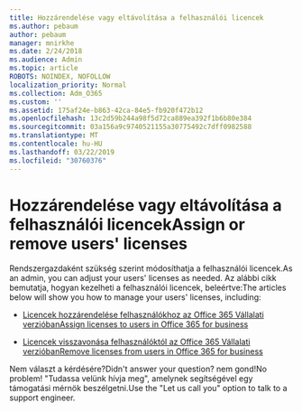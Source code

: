 ```yaml
---
title: Hozzárendelése vagy eltávolítása a felhasználói licencek
ms.author: pebaum
author: pebaum
manager: mnirkhe
ms.date: 2/24/2018
ms.audience: Admin
ms.topic: article
ROBOTS: NOINDEX, NOFOLLOW
localization_priority: Normal
ms.collection: Adm_O365
ms.custom: ''
ms.assetid: 175af24e-b863-42ca-84e5-fb920f472b12
ms.openlocfilehash: 13c2d59b244a98f5d72ca889ea392f1b6b80e384
ms.sourcegitcommit: 03a156a9c9740521155a30775492c7dff0982588
ms.translationtype: MT
ms.contentlocale: hu-HU
ms.lasthandoff: 03/22/2019
ms.locfileid: "30760376"
---
```

# <a name="assign-or-remove-users-licenses"></a><span data-ttu-id="aeb11-102">Hozzárendelése vagy eltávolítása a felhasználói licencek</span><span class="sxs-lookup"><span data-stu-id="aeb11-102">Assign or remove users' licenses</span></span>

<span data-ttu-id="aeb11-103">Rendszergazdaként szükség szerint módosíthatja a felhasználói licencek.</span><span class="sxs-lookup"><span data-stu-id="aeb11-103">As an admin, you can adjust your users' licenses as needed.</span></span> <span data-ttu-id="aeb11-104">Az alábbi cikk bemutatja, hogyan kezelheti a felhasználói licencek, beleértve:</span><span class="sxs-lookup"><span data-stu-id="aeb11-104">The articles below will show you how to manage your users' licenses, including:</span></span>
  
- [<span data-ttu-id="aeb11-105">Licencek hozzárendelése felhasználókhoz az Office 365 Vállalati verzióban</span><span class="sxs-lookup"><span data-stu-id="aeb11-105">Assign licenses to users in Office 365 for business</span></span>](https://support.office.com/article/997596b5-4173-4627-b915-36abac6786dc)
    
- [<span data-ttu-id="aeb11-106">Licencek visszavonása felhasználóktól az Office 365 Vállalati verzióban</span><span class="sxs-lookup"><span data-stu-id="aeb11-106">Remove licenses from users in Office 365 for business</span></span>](https://support.office.com/article/9b497c85-d0a4-4735-80fa-d3565bc05bd1)
    
<span data-ttu-id="aeb11-107">Nem választ a kérdésére?</span><span class="sxs-lookup"><span data-stu-id="aeb11-107">Didn't answer your question?</span></span> <span data-ttu-id="aeb11-108">nem gond!</span><span class="sxs-lookup"><span data-stu-id="aeb11-108">No problem!</span></span> <span data-ttu-id="aeb11-109">"Tudassa velünk hívja meg", amelynek segítségével egy támogatási mérnök beszélgetni.</span><span class="sxs-lookup"><span data-stu-id="aeb11-109">Use the "Let us call you" option to talk to a support engineer.</span></span>
  

